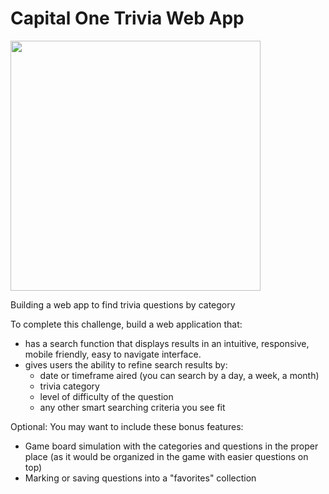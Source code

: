 # Capital One Trivia Web App
<img src="assests/co.png" width=400><br>

Building a web app to find trivia questions by category

To complete this challenge, build a web application that:
* has a search function that displays results in an intuitive, responsive, mobile friendly, easy to navigate interface.
* gives users the ability to refine search results by: 
  * date or timeframe aired (you can search by a day,  a week, a month)
  * trivia category
  * level of difficulty of the question
  * any other smart searching criteria you see fit

Optional: You may want to include these bonus features:

* Game board simulation with the categories and questions in the proper place (as it would be organized in the game with easier questions on top)
* Marking or saving questions into a "favorites" collection
